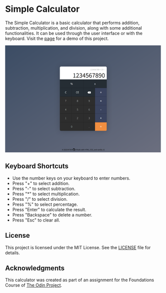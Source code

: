 # Simple Calculator

The Simple Calculator is a basic calculator that performs addition, subtraction, multiplication, and division, along with some additional functionalities. It can be used through the user interface or with the keyboard. Visit the [page](https://k750i.github.io/calculator_odin/) for a demo of this project.

![Screenshot](./images/capture.png "Screenshot")

## Keyboard Shortcuts

- Use the number keys on your keyboard to enter numbers.
- Press "+" to select addition.
- Press "-" to select subtraction.
- Press "*" to select multiplication.
- Press "/" to select division.
- Press "%" to select percentage.
- Press "Enter" to calculate the result.
- Press "Backspace" to delete a number.
- Press "Esc" to clear all.

## License

This project is licensed under the MIT License. See the [LICENSE](./LICENSE) file for details.

## Acknowledgments

This calculator was created as part of an assignment for the Foundations Course of [The Odin Project](https://www.theodinproject.com).
